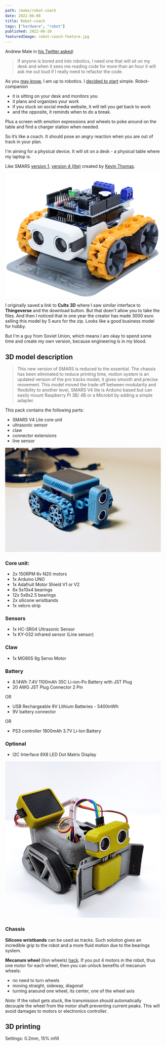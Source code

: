 ```yaml
---
path: /make/robot-coach
date: 2022-06-08
title: Robot-coach
tags: ["hardware", "robot"]
published: 2022-06-10
featuredImage: robot-coach-feature.jpg
---
```


Andrew Male in [his Twitter asked](https://twitter.com/andym84/status/1521733648051052546?s=12):

> If anyone is bored and into robotics, I need one that will sit on my desk and when it sees me reading code for more than an hour it will ask me out loud if I really need to refactor the code.

As you [may know](/about), I am up to robotics. I [decided to start](https://twitter.com/mikolasan/status/1533941270594277376) simple. Robot-companion

- it is sitting on your desk and monitors you
- it plans and organizes your work
- if you stuck on social media website, it will tell you get back to work
- and the opposite, it reminds when to do a break.

Plus a screen with emotion expressions and wheels to poke around on the table and find a charger station when needed.

So it’s like a coach. It should pose an angry reaction when you are out of track in your plan.

I'm aiming for a physical device. It will sit on a desk - a physical table where my laptop is. 

Like SMARS [version 1](https://www.thingiverse.com/thing:2662828), [version 4 (lite)](https://cults3d.com/en/3d-model/gadget/smars-v4-lite) created by [Kevin Thomas](https://cults3d.com/en/users/Tuitxy/creations?page=2).

![smars v4](./smars-v4.jpg)

I originally saved a link to **Cults 3D** where I saw similar interface to **Thingeverse** and the download button. But that doen't allow you to take the files. And then I noticed that in one year the creator has made 3000 euro selling this model by 5 euro for the zip. Looks like a good business model for hobby. 

But I'm a guy from Soviet Union, which means I am okay to spend some time and create my own version, because engineering is in my blood.


## 3D model description

> This new version of SMARS is reduced to the essential.
> The chassis has been eliminated to reduce printing time, motion system is an updated version of the pro tracks model, it gives smooth and precise movement.
> This model moved the trade off between modularity and flexibility to another level, 
> SMARS V4 lite is Arduino based but can easily mount Raspberry PI 3B/ 4B or a Microbit by adding a simple adapter.


This pack contains the following parts:

- SMARS V4 Lite core unit
- ultrasonic sensor
- claw
- connector extensions
- line sensor

![smars v4 blue](./smars-v4.webp)

### Core unit:

- 2x 150RPM 6v N20 motors
- 1x Arduino UNO
- 1x Adafruit Motor Shield V1 or V2
- 6x 5x10x4 bearings
- 12x 5x8x2.5 bearings
- 2x silicone wristbands
- 1x velcro strip

### Sensors

- 1x HC-SR04 Ultrasonic Sensor
- 1x KY-032 infrared sensor (Line sensor)

### Claw

- 1x MG90S 9g Servo Motor

### Battery

- 8.14Wh 7.4V 1100mAh 35C Li-ion-Po Battery with JST Plug
- 20 AWG JST Plug Connector 2 Pin

OR

- USB Rechargeable 9V Lithium Batteries - 5400mWh
- 9V battery connector

OR

- PS3 controller 1800mAh 3.7V Li-Ion Battery

### Optional

- I2C Interface 8X8 LED Dot Matrix Display

![smars v4 lite](./smars-v4-lite.jpg)

### Chassis

**Silicone wristbands** can be used as tracks. Such solution gives an incredible grip to the robot and a more fluid motion due to the bearings system.

**Mecanum wheel** (ilon wheels) [hack](https://www.thingiverse.com/make:434760). If you put 4 motors in the robot, thus one motor for each wheel, then you can unlock benefits of mecanum wheels:

- no need to turn wheels
- moving straight, sideway, diagonal
- turning araound one wheel, its center, one of the wheel axis

*Note:* If the robot gets stuck, the transmission should automatically decouple the wheel from the motor shaft preventing current peaks. This will avoid damages to motors or electronics controller.

## 3D printing

Settings: 0.2mm, 15% infill


